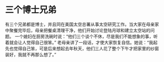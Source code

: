 # 三个博士兄弟
有三个兄弟都是博士，并且同在美国太空总署从事太空研究工作。当大家在母亲家中聚餐完毕后，母亲把餐桌清理干净，他们开始讨论登陆月球和建立太空站的问题。 
一个媳妇在厨房洗碗时说：“他们三个谈个不休，尽是我们不能想象的事，听着就会让人觉得自己很笨。” 
老母亲讲了一段话，才使大家恢复自信。她说：“我起先也觉得自己笨，可是后来想起去年秋天，他们三人花了整个下午才把家里的纱窗装好，我就不再那么想了。”
  